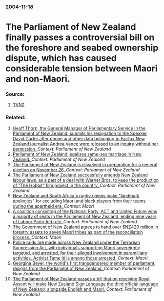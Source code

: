 ### [2004-11-18](/news/2004/11/18/index.md)

#  The Parliament of New Zealand finally passes a controversial bill on the foreshore and seabed ownership dispute, which has caused considerable tension between Maori and non-Maori. 




### Source:

1. [TVNZ](http://tvnz.co.nz/view/news_politics_story_skin/459602?format=html)

### Related:

1. [Geoff Thorn, the General Manager of Parliamentary Service in the Parliament of New Zealand, submits his resignation to the Speaker David Carter after phone and other data belonging to Fairfax New Zealand journalist Andrea Vance were released to an inquiry without her permission. ](/news/2013/08/1/geoff-thorn-the-general-manager-of-parliamentary-service-in-the-parliament-of-new-zealand-submits-his-resignation-to-the-speaker-david-car.md) _Context: Parliament of New Zealand_
2. [Parliament of New Zealand legalizes same-sex marriage in New Zealand. ](/news/2013/04/17/parliament-of-new-zealand-legalizes-same-sex-marriage-in-new-zealand.md) _Context: Parliament of New Zealand_
3. [The Parliament of New Zealand is dissolved in preparation for a general election on November 26. ](/news/2011/10/20/the-parliament-of-new-zealand-is-dissolved-in-preparation-for-a-general-election-on-november-26.md) _Context: Parliament of New Zealand_
4. [The Parliament of New Zealand successfully amends New Zealand labour laws, as a part of a deal with Warner Bros. to keep the production of "The Hobbit" film project in the country. ](/news/2010/10/29/the-parliament-of-new-zealand-successfully-amends-new-zealand-labour-laws-as-a-part-of-a-deal-with-warner-bros-to-keep-the-production-of.md) _Context: Parliament of New Zealand_
5. [New Zealand and South Africa's rugby unions make "landmark apologies" for excluding Maori and black players from their teams during the apartheid era. ](/news/2010/05/14/new-zealand-and-south-africa-s-rugby-unions-make-landmark-apologies-for-excluding-maori-and-black-players-from-their-teams-during-the-apar.md) _Context: Maori_
6. [ A coalition consisting of the National Party, ACT and United Future wins a majority of seats in the Parliament of New Zealand, ending nine years of Labour Party-led rule. ](/news/2008/11/8/a-coalition-consisting-of-the-national-party-act-and-united-future-wins-a-majority-of-seats-in-the-parliament-of-new-zealand-ending-nine.md) _Context: Parliament of New Zealand_
7. [ The Government of New Zealand agrees to hand over $NZ420 million in forestry assets to seven Maori tribes as part of the reconciliation process. ](/news/2008/06/25/the-government-of-new-zealand-agrees-to-hand-over-nz420-million-in-forestry-assets-to-seven-maori-tribes-as-part-of-the-reconciliation-pro.md) _Context: Maori_
8. [ Police raids are made across New Zealand under the Terrorism Suppression Act, with individuals supporting Maori sovereignty targeted, and arrested, for their alleged involvement in paramilitary activities. Activist Tame Iti is among those arrested. ](/news/2007/10/15/police-raids-are-made-across-new-zealand-under-the-terrorism-suppression-act-with-individuals-supporting-maori-sovereignty-targeted-and.md) _Context: Maori_
9. [ Georgina Beyer, the world's first transgendered member of parliament, resigns from the Parliament of New Zealand. ](/news/2007/02/14/georgina-beyer-the-world-s-first-transgendered-member-of-parliament-resigns-from-the-parliament-of-new-zealand.md) _Context: Parliament of New Zealand_
10. [ The Parliament of New Zealand passes a bill that on receiving Royal Assent will make New Zealand Sign Language the third official language of New Zealand, alongside English and Maori. ](/news/2006/04/6/the-parliament-of-new-zealand-passes-a-bill-that-on-receiving-royal-assent-will-make-new-zealand-sign-language-the-third-official-language.md) _Context: Parliament of New Zealand_
